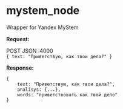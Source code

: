# mystem_node
Wrapper for Yandex MyStem

**Request:**

POST JSON :4000  
`{
    text: "Приветствую, как твои дела?"
}`

**Response:**

`{`   
`    text: "Приветствую, как твои дела?",`    
`    analisys: {...},`     
`    words: "приветствовать как твой дело"`       
`}`